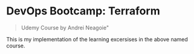 # DevOps Bootcamp: Terraform
> Udemy Course by Andrei Neagoie"

This is my implementation of the learning excersises in the above named course.
